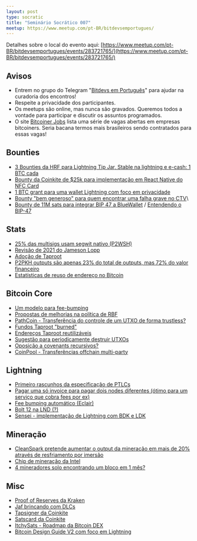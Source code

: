 ```yaml
---
layout: post
type: socratic
title: "Seminário Socrático 007"
meetup: https://www.meetup.com/pt-BR/bitdevsemportugues/
---
```


Detalhes sobre o local do evento aqui: [https://www.meetup.com/pt-BR/bitdevsemportugues/events/283721765/](https://www.meetup.com/pt-BR/bitdevsemportugues/events/283721765/)

## Avisos

- Entrem no grupo do Telegram "[Bitdevs em Português](https://t.me/joinchat/lHusQ1bV9fUyNDY5)" para ajudar na curadoria dos encontros!
- Respeite a privacidade dos participantes. 
- Os meetups são online, mas nunca são gravados. Queremos todos a vontade para participar e discutir os assuntos programados.
- O site [Bitcoiner Jobs](https://bitcoinerjobs.co/) lista uma série de vagas abertas em empresas bitcoiners. Seria bacana termos mais brasileiros sendo contratados para essas vagas!

## Bounties

- [3 Bounties da HRF para Lightning Tip Jar, Stable na lightning e e-cash: 1 BTC cada](https://bitcoinmagazine.com/business/hrf-strike-launch-lightning-bounty-in-bitcoin)
- [Bounty da Coinkite de $25k para implementação em React Native do NFC Card](https://twitter.com/nvk/status/1493985018409979906)
- [1 BTC grant para uma wallet Lightning com foco em privacidade](https://blog.wasabiwallet.io/1-btc-ln-privacy-grant/)
- [Bounty "bem generoso" para quem encontrar uma falha grave no CTV](https://mobile.twitter.com/JeremyRubin/status/1477760236115034113)\
- [Bounty de 11M sats para integrar BIP 47 a BlueWallet](https://github.com/BlueWallet/BlueWallet/pull/4520) / [Entendendo o BIP-47](https://medium.com/@MattoshiN/bip47-reusable-payment-codes-for-hierarchical-deterministic-wallets-fbb0387595ac)

## Stats

- [25% das multisigs usam segwit nativo (P2WSH)](https://transactionfee.info/charts/inputs-multisig-distribution/)
- [Revisão de 2021 do Jameson Lopp](https://blog.lopp.net/bitcoin-2021-annual-review/)
- [Adoção de Taproot](https://txstats.com/dashboard/db/taproot-statistics?orgId=1)
- [P2PKH outputs são apenas 23% do total de outputs, mas 72% do valor financeiro](https://twitter.com/murchandamus/status/1493344130302414851)
- [Estatísticas de reuso de endereço no Bitcoin](https://blog.bitmex.com/bitcoin-address-re-use-statistics/)

## Bitcoin Core

- [Um modelo para fee-bumping](https://lists.linuxfoundation.org/pipermail/bitcoin-dev/2021-December/019627.html)
- [Propostas de melhorias na política de RBF](https://lists.linuxfoundation.org/pipermail/bitcoin-dev/2022-January/019817.html)
- [PathCoin - Transferência do controle de um UTXO de forma trustless?](https://lists.linuxfoundation.org/pipermail/bitcoin-dev/2022-January/019809.html)
- [Fundos Taproot "burned"](https://suredbits.com/taproot-funds-burned-on-the-bitcoin-blockchain/)
- [Endereços Taproot reutilizáveis](https://gist.github.com/Kixunil/0ddb3a9cdec33342b97431e438252c0a)
- [Sugestão para periodicamente destruir UTXOs](https://lists.linuxfoundation.org/pipermail/bitcoin-dev/2022-February/019860.html)
- [Oposição a covenants recursivos?](https://lists.linuxfoundation.org/pipermail/bitcoin-dev/2022-February/019885.html)
- [CoinPool - Transferências offchain multi-party](https://lists.linuxfoundation.org/pipermail/bitcoin-dev/2022-February/019968.html)

## Lightning

- [Primeiro rascunhos da especificação de PTLCs](https://lists.linuxfoundation.org/pipermail/lightning-dev/2021-December/003377.html)
- [Pagar uma só invoice para pagar dois nodes diferentes (ótimo para um serviço que cobra fees por ex)](https://lists.linuxfoundation.org/pipermail/lightning-dev/2021-December/003415.html)
- [Fee bumping automático (Eclair)](https://github.com/ACINQ/eclair/pull/2113)
- [Bolt 12 na LND (?)](https://github.com/lightningnetwork/lnd/issues/5594#issuecomment-1042314431)
- [Sensei - implementação de Lightning com BDK e LDK](https://twitter.com/JohnCantrell97/status/1491135343604957187)

## Mineração

- [CleanSpark pretende aumentar o output da mineração em mais de 20% através de resfriamento por imersão](https://www.coindesk.com/business/2021/12/09/cleanspark-aims-to-grow-bitcoin-mining-output-over-20-through-immersion-cooling/)
- [Chip de mineração da Intel](https://www.tomshardware.com/news/intel-to-unveil-bitcoin-mining-bonanza-mine-asic-at-chip-conference)
- [4 mineradores solo encontrando um bloco em 1 mês?](https://twitter.com/BitcoinErrorLog/status/1489191267884019715)

## Misc

- [Proof of Reserves da Kraken](https://www.kraken.com/proof-of-reserves)
- [Jaf brincando com DLCs](https://twitter.com/fiatjaf/status/1493906753876021250)
- [Tapsigner da Coinkite](https://twitter.com/nvk/status/1484179617984356355?s=20)
- [Satscard da Coinkite](https://twitter.com/nvk/status/1483839640524230656)
- [ItchySats - Roadmap da Bitcoin DEX](https://itchysats.medium.com/itchysats-roadmap-to-the-most-awesome-bitcoin-dex-464a42bf4881)
- [Bitcoin Design Guide V2 com foco em Lightning](https://bitcoinmagazine.com/business/bitcoin-design-guide-v2-launches-with-focus-on-lightning)
